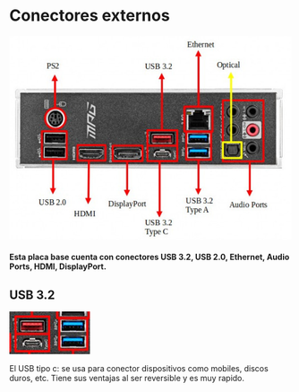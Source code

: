# Conectores externos

![Foto Conectores](img/placa_base_conectores_externos.jpg)

#### Esta placa base cuenta con conectores USB 3.2, USB 2.0, Ethernet, Audio Ports, HDMI, DisplayPort.

## USB 3.2
![Foto USB](img/USB3.2.png)

El USB tipo c: se usa para conector dispositivos como mobiles, discos duros, etc. Tiene sus ventajas al ser reversible y es muy rapido.
